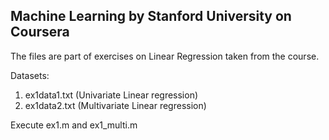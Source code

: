 ## Machine Learning by Stanford University on Coursera
The files are part of exercises on Linear Regression taken from the course.  

Datasets:  
1. ex1data1.txt (Univariate Linear regression)    
2. ex1data2.txt (Multivariate Linear regression)  

Execute ex1.m and ex1_multi.m
